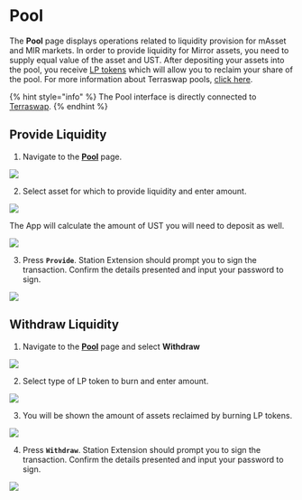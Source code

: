 # Pool

The **Pool** page displays operations related to liquidity provision for mAsset and MIR markets. In order to provide liquidity for Mirror assets, you need to supply equal value of the asset and UST. After depositing your assets into the pool, you receive [LP tokens](../../protocol/lp-token.md) which will allow you to reclaim your share of the pool. For more information about Terraswap pools, [click here](../../protocol/terraswap.md).

{% hint style="info" %}
The Pool interface is directly connected to [Terraswap](https://terraswap.io/).
{% endhint %}

## Provide Liquidity

1. Navigate to the [**Pool**](https://terra.mirror.finance/pool) page.

![](../../.gitbook/assets/image%20%2847%29.png)

2. Select asset for which to provide liquidity and enter amount. 

![](../../.gitbook/assets/image%20%2857%29.png)

The App will calculate the amount of UST you will need to deposit as well.

![](../../.gitbook/assets/image%20%2817%29.png)

3. Press **`Provide`**. Station Extension should prompt you to sign the transaction. Confirm the details presented and input your password to sign.

![](../../.gitbook/assets/image%20%2862%29.png)

## Withdraw Liquidity

1. Navigate to the [**Pool**](https://terra.mirror.finance/pool#withdraw) page and select **Withdraw**

![](../../.gitbook/assets/image%20%2853%29.png)

2. Select type of LP token to burn and enter amount.

![](../../.gitbook/assets/image%20%2865%29.png)

3. You will be shown the amount of assets reclaimed by burning LP tokens.

![](../../.gitbook/assets/image%20%2829%29.png)

4. Press **`Withdraw`**. Station Extension should prompt you to sign the transaction. Confirm the details presented and input your password to sign.

![](../../.gitbook/assets/image%20%2837%29.png)

